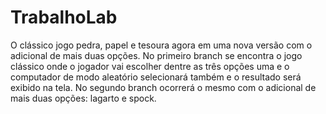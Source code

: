 # TrabalhoLab
O clássico jogo pedra, papel e tesoura agora em uma nova versão com o adicional de mais duas opções. No primeiro branch se encontra o jogo clássico onde o jogador vai escolher dentre as três opções uma e o computador de modo aleatório selecionará também e o resultado será exibido na tela. No segundo branch ocorrerá o mesmo com o adicional de mais duas opções: lagarto e spock.
